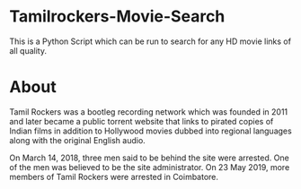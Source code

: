 # Tamilrockers-Movie-Search
This is a Python Script which can be run to search for any HD movie links of all quality.

# About
Tamil Rockers was a bootleg recording network which was founded in 2011 and later became a public torrent website that links to pirated copies of Indian films in addition to Hollywood movies dubbed into regional languages along with the original English audio.

On March 14, 2018, three men said to be behind the site were arrested. One of the men was believed to be the site administrator. On 23 May 2019, more members of Tamil Rockers were arrested in Coimbatore.


